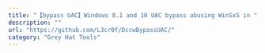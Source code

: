 ```yaml
---
title: "【bypass UAC】Windows 8.1 and 10 UAC bypass abusing WinSxS in "dccw.exe""
description: ""
url: "https://github.com/L3cr0f/DccwBypassUAC/"
category: "Grey Hat Tools"
---
```

